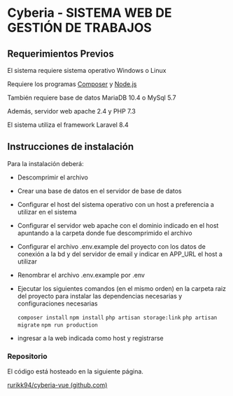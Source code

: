 # Cyberia - **SISTEMA WEB DE GESTIÓN DE TRABAJOS**

## Requerimientos Previos

El sistema requiere sistema operativo Windows o Linux

Requiere los programas [Composer](https://getcomposer.org/download/) y [Node.js](https://nodejs.org/en/)

También requiere base de datos MariaDB 10.4 o MySql 5.7

Además, servidor web apache 2.4 y PHP 7.3

El sistema utiliza el framework Laravel 8.4

## Instrucciones de instalación

Para la instalación deberá:

- Descomprimir el archivo

- Crear una base de datos en el servidor de base de datos

- Configurar el host del sistema operativo con un host a preferencia a utilizar en el sistema

- Configurar el servidor web apache con el dominio indicado en el host apuntando a la carpeta donde fue descomprimido el archivo

- Configurar el archivo .env.example del proyecto con los datos de conexión a la bd y del servidor de email  y indicar en APP_URL el host a utilizar

- Renombrar el archivo .env.example por .env

- Ejecutar los siguientes comandos (en el mismo orden) en la carpeta raiz del proyecto para instalar las dependencias necesarias y configuraciones necesarias

  `composer install`
  `npm install`
  `php artisan storage:link`
  `php artisan migrate`
  `npm run production`
  
- ingresar a la web indicada como host y registrarse

### Repositorio

El código está hosteado en la siguiente página.

[rurikk94/cyberia-vue (github.com)](https://github.com/rurikk94/cyberia-vue)